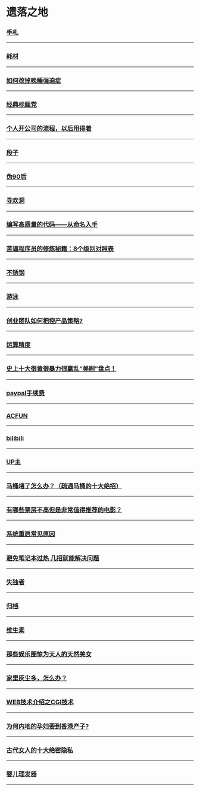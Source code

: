 遗落之地
========

### [手札](note)

---

### [耗材](consumable)

---

### [如何改掉晚睡强迫症](sleep)

---

### [经典标题党](starfer)

---

### [个人开公司的流程，以后用得着](company)

---

### [段子](joke)

---

### [伪90后](fake90)

---

### [寻欢洞](gloryhole)

---

### [编写高质量的代码——从命名入手](variablename)

---

### [苦逼程序员的修炼秘籍：8个级别对照表 ](coderlevel)

---

### [不锈钢](stainlesssteel)

---

### [游泳](swim)

---

### [创业团队如何把控产品策略?](product)

---

### [运算精度](precision)

---

### [史上十大很黄很暴力很赢乱“美剧”盘点！](american-drama)

---

### [paypal手续费](paypal)

---

### [ACFUN](acfun)

---

### [bilibili](bilibili)

---

### [UP主](up)

---

### [马桶堵了怎么办？（疏通马桶的十大绝招）](flush-toilet)

---

### [有哪些票房不高但是非常值得推荐的电影？](movie)

---

### [系统重启常见原因](reboot-reason)

---

### [避免笔记本过热 几招就能解决问题](cold-notebook)

---

### [失独者](lose-the-only)

---

### [归档](file-away)

---

### [维生素](vitamin)

---

### [那些娱乐圈惊为天人的天然美女](beautiful-girl)

---

### [家里灰尘多，怎么办？](reduce-dust)

---

### [WEB技术介绍之CGI技术](cgi)

---

### [为何内地的孕妇要到香港产子?](bear-in-hk)

---

### [古代女人的十大绝密隐私](ancient-chinese-women)

---

### [婴儿理发器](baby-barber)

---
